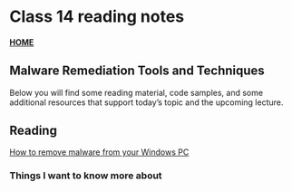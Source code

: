 # Class 14 reading notes

#### [HOME](https://cesarderio.github.io/reading-notes/)

## Malware Remediation Tools and Techniques

Below you will find some reading material, code samples, and some additional resources that support today’s topic and the upcoming lecture.

## Reading

[How to remove malware from your Windows PC](https://www.pcworld.com/article/243818/how-to-remove-malware-from-your-windows-pc.html)

### Things I want to know more about
